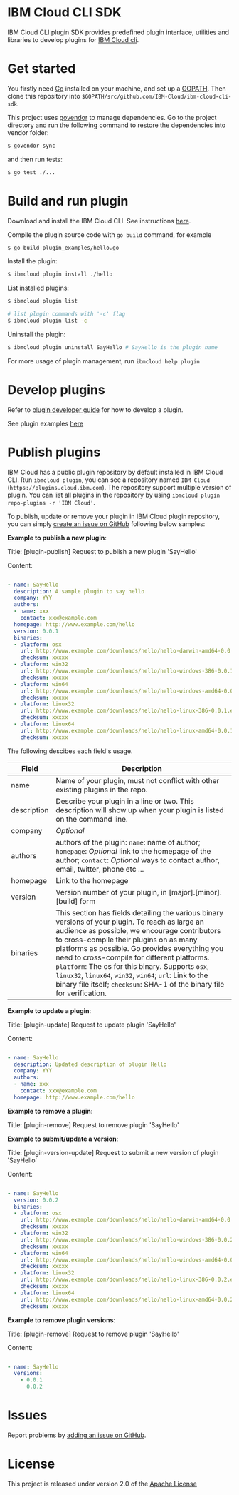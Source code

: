 # IBM Cloud CLI SDK

IBM Cloud CLI plugin SDK provides predefined plugin interface, utilities and libraries to develop plugins for [IBM Cloud cli](https://clis.cloud.ibm.com).

# Get started

You firstly need [Go](http://www.golang.org) installed on your machine, and set up a [GOPATH](http://golang.org/doc/code.html#GOPATH). Then clone this repository into `$GOPATH/src/github.com/IBM-Cloud/ibm-cloud-cli-sdk`. 

This project uses [govendor](https://github.com/kardianos/govendor) to manage dependencies. Go to the project directory and run the following command to restore the dependencies into vendor folder:

```bash
$ govendor sync
```

and then run tests:

```bash
$ go test ./...
```

# Build and run plugin

Download and install the IBM Cloud CLI. See instructions [here](https://clis.cloud.ibm.com).

Compile the plugin source code with `go build` command, for example

```bash
$ go build plugin_examples/hello.go
```

Install the plugin:

```bash
$ ibmcloud plugin install ./hello
```

List installed plugins:

```bash
$ ibmcloud plugin list

# list plugin commands with '-c' flag
$ ibmcloud plugin list -c
```

Uninstall the plugin:

```bash
$ ibmcloud plugin uninstall SayHello # SayHello is the plugin name
```

For more usage of 
plugin management, run `ibmcloud help plugin`

# Develop plugins

Refer to [plugin developer guide](https://github.com/IBM-Cloud/ibm-cloud-cli-sdk/blob/master/docs/plugin_developer_guide.md) for how to develop a plugin.

See plugin examples [here](https://github.com/IBM-Cloud/ibm-cloud-cli-sdk/tree/master/plugin_examples)

# Publish plugins

IBM Cloud has a public plugin repository by default installed in IBM Cloud CLI. Run `ibmcloud plugin`, you can see a repository named `IBM Cloud` (`https://plugins.cloud.ibm.com`). The repository support multiple version of plugin. You can list all plugins in the repository by using `ibmcloud plugin repo-plugins -r 'IBM Cloud'`.

To publish, update or remove your plugin in IBM Cloud plugin repository, you can simply [create an issue on GitHub](https://github.com/IBM-Cloud/ibm-cloud-cli-sdk/issues/new) following below samples:

**Example to publish a new plugin**:

Title: [plugin-publish] Request to publish a new plugin 'SayHello'

Content:

```yaml

- name: SayHello
  description: A sample plugin to say hello
  company: YYY
  authors:
  - name: xxx
    contact: xxx@example.com
  homepage: http://www.example.com/hello
  version: 0.0.1
  binaries:
  - platform: osx
    url: http://www.example.com/downloads/hello/hello-darwin-amd64-0.0.1
    checksum: xxxxx
  - platform: win32
    url: http://www.example.com/downloads/hello/hello-windows-386-0.0.1.exe
    checksum: xxxxx
  - platform: win64
    url: http://www.example.com/downloads/hello/hello-windows-amd64-0.0.1.exe
    checksum: xxxxx
  - platform: linux32
    url: http://www.example.com/downloads/hello/hello-linux-386-0.0.1.exe
    checksum: xxxxx
  - platform: linux64
    url: http://www.example.com/downloads/hello/hello-linux-amd64-0.0.1.exe
    checksum: xxxxx
```

The following descibes each field's usage.

Field | Description
------ | ---------
name | Name of your plugin, must not conflict with other existing plugins in the repo.
description | Describe your plugin in a line or two. This description will show up when your plugin is listed on the command line.
company | *Optional*
authors | authors of the plugin: `name`: name of author; `homepage`: *Optional* link to the homepage of the author; `contact`: *Optional* ways to contact author, email, twitter, phone etc ...
homepage | Link to the homepage
version | Version number of your plugin, in [major].[minor].[build] form
binaries | This section has fields detailing the various binary versions of your plugin. To reach as large an audience as possible, we encourage contributors to cross-compile their plugins on as many platforms as possible. Go provides everything you need to cross-compile for different platforms. `platform`: The os for this binary. Supports `osx`, `linux32`, `linux64`, `win32`, `win64`; `url`: Link to the binary file itself; `checksum`: SHA-1 of the binary file for verification.

**Example to update a plugin**:

Title: [plugin-update] Request to update plugin 'SayHello'

Content:

```yaml

- name: SayHello
  description: Updated description of plugin Hello
  company: YYY
  authors:
  - name: xxx
    contact: xxx@example.com
  homepage: http://www.example.com/hello
```

**Example to remove a plugin**:

Title: [plugin-remove] Request to remove plugin 'SayHello'


**Example to submit/update a version**:

Title: [plugin-version-update] Request to submit a new version of plugin 'SayHello'

Content:

```yaml

- name: SayHello
  version: 0.0.2
  binaries:
  - platform: osx
    url: http://www.example.com/downloads/hello/hello-darwin-amd64-0.0.2
    checksum: xxxxx
  - platform: win32
    url: http://www.example.com/downloads/hello/hello-windows-386-0.0.2.exe
    checksum: xxxxx
  - platform: win64
    url: http://www.example.com/downloads/hello/hello-windows-amd64-0.0.2.exe
    checksum: xxxxx
  - platform: linux32
    url: http://www.example.com/downloads/hello/hello-linux-386-0.0.2.exe
    checksum: xxxxx
  - platform: linux64
    url: http://www.example.com/downloads/hello/hello-linux-amd64-0.0.2.exe
    checksum: xxxxx
```

**Example to remove plugin versions**:

Title: [plugin-remove] Request to remove plugin 'SayHello'

Content:

```yaml

- name: SayHello
  versions:
    - 0.0.1
      0.0.2
```

# Issues

Report problems by [adding an issue on GitHub](https://github.com/IBM-Cloud/ibm-cloud-cli-sdk/issues/new).

# License

This project is released under version 2.0 of the [Apache License](https://github.com/IBM-Cloud/ibm-cloud-cli-sdk/blob/master/LICENSE)






